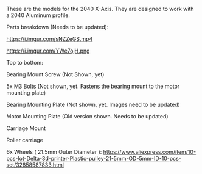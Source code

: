 These are the models for the 2040 X-Axis. They are designed to work with a 2040 Aluminum profile.



Parts breakdown (Needs to be updated):


https://i.imgur.com/sNZZeGS.mp4

https://i.imgur.com/YWe7ojH.png



Top to bottom:

Bearing Mount Screw (Not Shown, yet)

5x M3 Bolts (Not shown, yet. Fastens the bearing mount to the motor mounting plate)

Bearing Mounting Plate (Not shown, yet. Images need to be updated)

Motor Mounting Plate (Old version shown. Needs to be updated)

Carriage Mount

Roller carriage

6x Wheels ( 21.5mm Outer Diameter ):
https://www.aliexpress.com/item/10-pcs-lot-Delta-3d-printer-Plastic-pulley-21-5mm-OD-5mm-ID-10-pcs-set/32858587833.html
